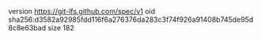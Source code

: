 version https://git-lfs.github.com/spec/v1
oid sha256:d3582a92985fdd116f6a276376da283c3f74f926a91408b745de95d8c8e63bad
size 182
